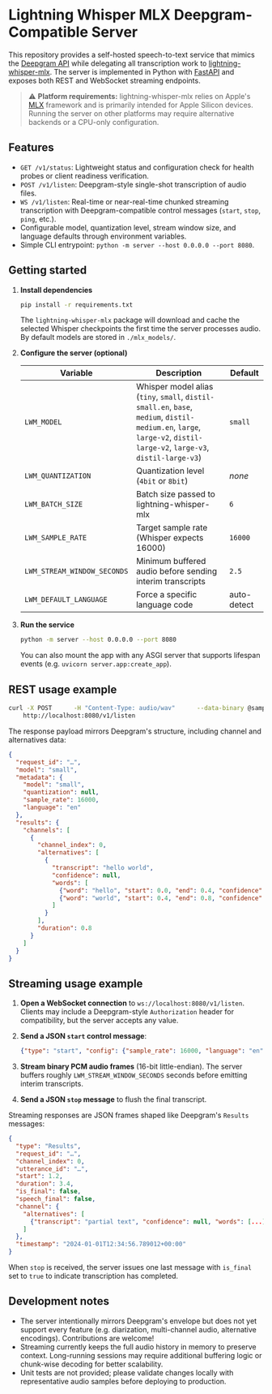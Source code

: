 # Lightning Whisper MLX Deepgram-Compatible Server

This repository provides a self-hosted speech-to-text service that mimics the
[Deepgram API](https://developers.deepgram.com/reference/) while delegating all
transcription work to [lightning-whisper-mlx](https://github.com/lightning-ai/lightning-whisper-mlx).
The server is implemented in Python with [FastAPI](https://fastapi.tiangolo.com/)
and exposes both REST and WebSocket streaming endpoints.

> ⚠️ **Platform requirements:** lightning-whisper-mlx relies on Apple's
> [MLX](https://ml-explore.github.io/mlx/build/html/index.html) framework and is
> primarily intended for Apple Silicon devices. Running the server on other
> platforms may require alternative backends or a CPU-only configuration.

## Features

- `GET /v1/status`: Lightweight status and configuration check for health probes
  or client readiness verification.
- `POST /v1/listen`: Deepgram-style single-shot transcription of audio files.
- `WS /v1/listen`: Real-time or near-real-time chunked streaming transcription with
  Deepgram-compatible control messages (`start`, `stop`, `ping`, etc.).
- Configurable model, quantization level, stream window size, and language
  defaults through environment variables.
- Simple CLI entrypoint: `python -m server --host 0.0.0.0 --port 8080`.

## Getting started

1. **Install dependencies**

   ```bash
   pip install -r requirements.txt
   ```

   The `lightning-whisper-mlx` package will download and cache the selected
   Whisper checkpoints the first time the server processes audio. By default
   models are stored in `./mlx_models/`.

2. **Configure the server (optional)**

   | Variable | Description | Default |
   | --- | --- | --- |
   | `LWM_MODEL` | Whisper model alias (`tiny`, `small`, `distil-small.en`, `base`, `medium`, `distil-medium.en`, `large`, `large-v2`, `distil-large-v2`, `large-v3`, `distil-large-v3`) | `small` |
   | `LWM_QUANTIZATION` | Quantization level (`4bit` or `8bit`) | _none_ |
   | `LWM_BATCH_SIZE` | Batch size passed to lightning-whisper-mlx | `6` |
   | `LWM_SAMPLE_RATE` | Target sample rate (Whisper expects 16000) | `16000` |
   | `LWM_STREAM_WINDOW_SECONDS` | Minimum buffered audio before sending interim transcripts | `2.5` |
   | `LWM_DEFAULT_LANGUAGE` | Force a specific language code | auto-detect |

3. **Run the service**

   ```bash
   python -m server --host 0.0.0.0 --port 8080
   ```

   You can also mount the app with any ASGI server that supports lifespan events
   (e.g. `uvicorn server.app:create_app`).

## REST usage example

```bash
curl -X POST      -H "Content-Type: audio/wav"      --data-binary @sample.wav \
    http://localhost:8080/v1/listen
```

The response payload mirrors Deepgram's structure, including channel and
alternatives data:

```json
{
  "request_id": "…",
  "model": "small",
  "metadata": {
    "model": "small",
    "quantization": null,
    "sample_rate": 16000,
    "language": "en"
  },
  "results": {
    "channels": [
      {
        "channel_index": 0,
        "alternatives": [
          {
            "transcript": "hello world",
            "confidence": null,
            "words": [
              {"word": "hello", "start": 0.0, "end": 0.4, "confidence": 0.92},
              {"word": "world", "start": 0.4, "end": 0.8, "confidence": 0.90}
            ]
          }
        ],
        "duration": 0.8
      }
    ]
  }
}
```

## Streaming usage example

1. **Open a WebSocket connection** to `ws://localhost:8080/v1/listen`. Clients
   may include a Deepgram-style `Authorization` header for compatibility, but
   the server accepts any value.
2. **Send a JSON `start` control message**:

   ```json
   {"type": "start", "config": {"sample_rate": 16000, "language": "en"}}
   ```

3. **Stream binary PCM audio frames** (16-bit little-endian). The server buffers
   roughly `LWM_STREAM_WINDOW_SECONDS` seconds before emitting interim
   transcripts.
4. **Send a JSON `stop` message** to flush the final transcript.

Streaming responses are JSON frames shaped like Deepgram's `Results` messages:

```json
{
  "type": "Results",
  "request_id": "…",
  "channel_index": 0,
  "utterance_id": "…",
  "start": 1.2,
  "duration": 3.4,
  "is_final": false,
  "speech_final": false,
  "channel": {
    "alternatives": [
      {"transcript": "partial text", "confidence": null, "words": [...]}
    ]
  },
  "timestamp": "2024-01-01T12:34:56.789012+00:00"
}
```

When `stop` is received, the server issues one last message with `is_final` set
to `true` to indicate transcription has completed.

## Development notes

- The server intentionally mirrors Deepgram's envelope but does not yet support
  every feature (e.g. diarization, multi-channel audio, alternative encodings).
  Contributions are welcome!
- Streaming currently keeps the full audio history in memory to preserve
  context. Long-running sessions may require additional buffering logic or
  chunk-wise decoding for better scalability.
- Unit tests are not provided; please validate changes locally with representative
  audio samples before deploying to production.
